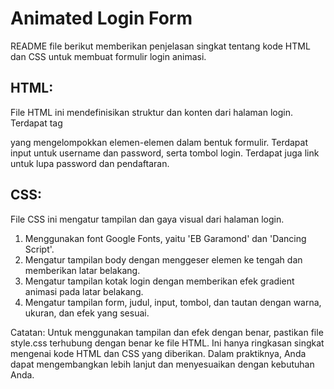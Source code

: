 # Animated Login Form

README file berikut memberikan penjelasan singkat tentang kode HTML dan CSS untuk membuat formulir login animasi.

## HTML:

File HTML ini mendefinisikan struktur dan konten dari halaman login.
Terdapat tag <form> yang mengelompokkan elemen-elemen dalam bentuk formulir.
Terdapat input untuk username dan password, serta tombol login.
Terdapat juga link untuk lupa password dan pendaftaran.
## CSS:

File CSS ini mengatur tampilan dan gaya visual dari halaman login.
1. Menggunakan font Google Fonts, yaitu 'EB Garamond' dan 'Dancing Script'.
2. Mengatur tampilan body dengan menggeser elemen ke tengah dan memberikan latar belakang.
3. Mengatur tampilan kotak login dengan memberikan efek gradient animasi pada latar belakang.
4. Mengatur tampilan form, judul, input, tombol, dan tautan dengan warna, ukuran, dan efek yang sesuai.

Catatan:
Untuk menggunakan tampilan dan efek dengan benar, pastikan file style.css terhubung dengan benar ke file HTML.
Ini hanya ringkasan singkat mengenai kode HTML dan CSS yang diberikan. Dalam praktiknya, Anda dapat mengembangkan lebih lanjut dan menyesuaikan dengan kebutuhan Anda.

